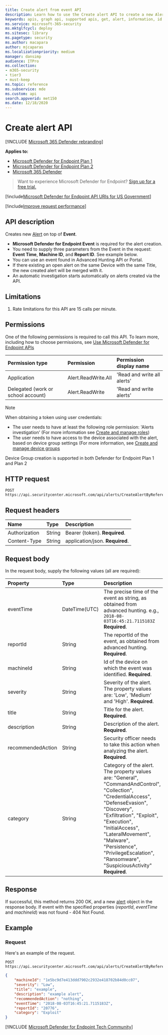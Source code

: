```yaml
---
title: Create alert from event API
description: Learn how to use the Create alert API to create a new Alert on top of Event in Microsoft Defender for Endpoint.
keywords: apis, graph api, supported apis, get, alert, information, id
ms.service: microsoft-365-security
ms.mktglfcycl: deploy
ms.sitesec: library
ms.pagetype: security
ms.author: macapara
author: mjcaparas
ms.localizationpriority: medium
manager: dansimp
audience: ITPro
ms.collection: 
- m365-security
- tier3
- must-keep
ms.topic: reference
ms.subservice: mde
ms.custom: api
search.appverid: met150
ms.date: 12/18/2020
---
```


# Create alert API

[!INCLUDE [Microsoft 365 Defender rebranding](../../includes/microsoft-defender.md)]

**Applies to:**
- [Microsoft Defender for Endpoint Plan 1](https://go.microsoft.com/fwlink/p/?linkid=2154037)
- [Microsoft Defender for Endpoint Plan 2](https://go.microsoft.com/fwlink/p/?linkid=2154037)
- [Microsoft 365 Defender](https://go.microsoft.com/fwlink/?linkid=2118804)

> Want to experience Microsoft Defender for Endpoint? [Sign up for a free trial.](https://signup.microsoft.com/create-account/signup?products=7f379fee-c4f9-4278-b0a1-e4c8c2fcdf7e&ru=https://aka.ms/MDEp2OpenTrial?ocid=docs-wdatp-exposedapis-abovefoldlink)

[!include[Microsoft Defender for Endpoint API URIs for US Government](../../includes/microsoft-defender-api-usgov.md)]

[!include[Improve request performance](../../includes/improve-request-performance.md)]


## API description

Creates new [Alert](alerts.md) on top of **Event**.

- **Microsoft Defender for Endpoint Event** is required for the alert creation.
- You need to supply three parameters from the Event in the request: **Event Time**, **Machine ID**, and **Report ID**. See example below.
- You can use an event found in Advanced Hunting API or Portal.
- If there existing an open alert on the same Device with the same Title, the new created alert will be merged with it.
- An automatic investigation starts automatically on alerts created via the API.

## Limitations

1. Rate limitations for this API are 15 calls per minute.

## Permissions

One of the following permissions is required to call this API. To learn more, including how to choose permissions, see [Use Microsoft Defender for Endpoint APIs](apis-intro.md)

Permission type | Permission | Permission display name
:---|:---|:---
Application | Alert.ReadWrite.All | 'Read and write all alerts'
Delegated (work or school account) | Alert.ReadWrite | 'Read and write alerts'

> [!NOTE]
> When obtaining a token using user credentials:
>
> - The user needs to have at least the following role permission: 'Alerts investigation' (For more information see [Create and manage roles](user-roles.md))
> - The user needs to have access to the device associated with the alert, based on device group settings (For more information, see [Create and manage device groups](machine-groups.md)
>
> Device Group creation is supported in both Defender for Endpoint Plan 1 and Plan 2

## HTTP request

```http
POST https://api.securitycenter.microsoft.com/api/alerts/CreateAlertByReference
```

## Request headers

Name|Type|Description
:---|:---|:---
Authorization | String | Bearer {token}. **Required**.
Content-Type | String | application/json. **Required**.

## Request body

In the request body, supply the following values (all are required):

Property | Type | Description
:---|:---|:---
eventTime | DateTime(UTC) | The precise time of the event as string, as obtained from advanced hunting. e.g.,  ```2018-08-03T16:45:21.7115183Z``` **Required**.
reportId | String | The reportId of the event, as obtained from advanced hunting. **Required**.
machineId | String | Id of the device on which the event was identified. **Required**.
severity | String | Severity of the alert. The property values are: 'Low', 'Medium' and 'High'. **Required**.
title | String | Title for the alert. **Required**.
description | String | Description of the alert. **Required**.
recommendedAction| String | Security officer needs to take this action when analyzing the alert. **Required**.
category| String | Category of the alert. The property values are: "General", "CommandAndControl", "Collection", "CredentialAccess", "DefenseEvasion", "Discovery", "Exfiltration", "Exploit", "Execution", "InitialAccess", "LateralMovement", "Malware", "Persistence", "PrivilegeEscalation", "Ransomware", "SuspiciousActivity" **Required**.

## Response

If successful, this method returns 200 OK, and a new [alert](alerts.md) object in the response body. If event with the specified properties (_reportId_, _eventTime_ and _machineId_) was not found - 404 Not Found.

## Example

### Request

Here's an example of the request.

```http
POST https://api.securitycenter.microsoft.com/api/alerts/CreateAlertByReference
```

```json
{
    "machineId": "1e5bc9d7e413ddd7902c2932e418702b84d0cc07",
    "severity": "Low",
    "title": "example",
    "description": "example alert",
    "recommendedAction": "nothing",
    "eventTime": "2018-08-03T16:45:21.7115183Z",
    "reportId": "20776",
    "category": "Exploit"
}
```
[!INCLUDE [Microsoft Defender for Endpoint Tech Community](../../includes/defender-mde-techcommunity.md)]
